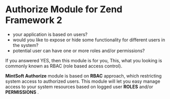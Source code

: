 # Authorize Module for Zend Framework 2

- your application is based on users?
- would you like to expose or hide some functionality for different users in the system?
- potential user can have one or more roles and/or permissions?

If you answered YES, then this module is for you, This, what you looking is commonly known as RBAC (role based access control).

**MintSoft Authorize** module is based on **RBAC** approach, which restricting system access to authorized users. This module will let you easy manage
access to your system resources based on logged user **ROLES** and/or **PERMISSIONS** .
